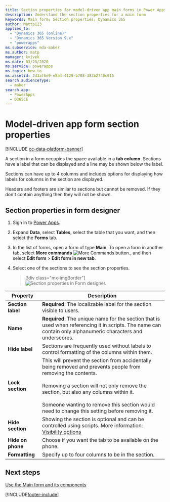 ```yaml
---
title: Section properties for model-driven app main forms in Power Apps | MicrosoftDocs
description: Understand the section properties for a main form
Keywords: Main form; Section properties; Dynamics 365
author: Mattp123
applies_to: 
  - "Dynamics 365 (online)"
  - "Dynamics 365 Version 9.x"
  - "powerapps"
ms.subservice: mda-maker
ms.author: matp
manager: kvivek
ms.date: 03/23/2020
ms.service: powerapps
ms.topic: how-to
ms.assetid: 2d3af6e9-e8a4-4129-b708-383b2740c015
search.audienceType: 
  - maker
search.app: 
  - PowerApps
  - D365CE
---
```

# Model-driven app form section properties

[!INCLUDE [cc-data-platform-banner](../../includes/cc-data-platform-banner.md)]

 A section in a form occupies the space available in a **tab column**. Sections have a label that can be displayed and a line may be shown below the label.  
  
 Sections can have up to 4 columns and includes options for displaying how labels for columns in the section are displayed.  
  
 Headers and footers are similar to sections but cannot be removed. If they don't contain anything then they will not be shown.

## Section properties in form designer

1.  Sign in to [Power Apps](https://make.powerapps.com/?utm_source=padocs&utm_medium=linkinadoc&utm_campaign=referralsfromdoc).  

2.  Expand **Data**, select **Tables**, select the table that you want, and then select the **Forms** tab. 

3.  In the list of forms, open a form of type **Main**. To open a form in another tab, select **More commands** ![More Commands button.](media/more-commands.gif "More Commands button for Forms"), and then select **Edit form** > **Edit form in new tab**.

4.  Select one of the sections to see the section properties.

    > [!div class="mx-imgBorder"]
    > ![Section properties in Form designer.](media/new-section-properties.png "Section properties in Form designer")

|Property|Description|  
|---------|--------------|  
|**Section label**|**Required**: The localizable label for the section visible to users.|  
|**Name**|**Required**: The unique name for the section that is used when referencing it in scripts. The name can contain only alphanumeric characters and underscores.|  
|**Hide label**|Sections are frequently used without labels to control formatting of the columns within them.|
|**Lock section**|This will prevent the section from accidentally being removed and prevents people from removing the contents.<br /><br /> Removing a section will not only remove the section, but also any columns within it.<br /><br /> Someone wanting to remove this section would need to change this setting before removing it.|  
|**Hide section**|Showing the section is optional and can be controlled using scripts. More information: [Visibility options](visibility-options-legacy.md)|  
|**Hide on phone**|Choose if you want the tab to be available on the phone.|  
|**Formatting**|Specify up to four columns to be in the section.|  

## Next steps

[Use the Main form and its components](use-main-form-and-components.md)


[!INCLUDE[footer-include](../../includes/footer-banner.md)]